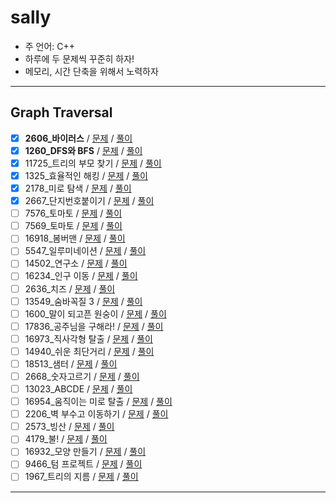 # sally

- 주 언어: C++
- 하루에 두 문제씩 꾸준히 하자!
- 메모리, 시간 단축을 위해서 노력하자

---

## Graph Traversal

- [X] **2606_바이러스** / [문제](https://www.acmicpc.net/problem/2606) / [풀이]()
- [X] **1260_DFS와 BFS**  / [문제](https://www.acmicpc.net/problem/1260) / [풀이]()
- [X] 11725_트리의 부모 찾기 / [문제](https://www.acmicpc.net/problem/11725) / [풀이]()
- [X] 1325_효율적인 해킹 / [문제](https://www.acmicpc.net/problem/1325) / [풀이]()
- [X] 2178_미로 탐색 / [문제](https://www.acmicpc.net/problem/2178) / [풀이]()
- [X] 2667_단지번호붙이기 / [문제](https://www.acmicpc.net/problem/2667) / [풀이]()
- [ ] 7576_토마토 / [문제](https://www.acmicpc.net/problem/7576) / [풀이]()
- [ ] 7569_토마토 / [문제](https://www.acmicpc.net/problem/7569) / [풀이]()
- [ ] 16918_봄버맨 / [문제](https://www.acmicpc.net/problem/16918) / [풀이]()
- [ ] 5547_일루미네이션 / [문제](https://www.acmicpc.net/problem/5547) / [풀이]()
- [ ] 14502_연구소 / [문제](https://www.acmicpc.net/problem/14502) / [풀이]()
- [ ] 16234_인구 이동 / [문제](https://www.acmicpc.net/problem/16234) / [풀이]()
- [ ] 2636_치즈 / [문제](https://www.acmicpc.net/problem/2636) / [풀이]()
- [ ] 13549_숨바꼭질 3 / [문제](https://www.acmicpc.net/problem/13549) / [풀이]()
- [ ] 1600_말이 되고픈 원숭이 / [문제](https://www.acmicpc.net/problem/1600) / [풀이]()
- [ ] 17836_공주님을 구해라! / [문제](https://www.acmicpc.net/problem/17836) / [풀이]()
- [ ] 16973_직사각형 탈출 / [문제](https://www.acmicpc.net/problem/16973) / [풀이]()
- [ ] 14940_쉬운 최단거리 / [문제](https://www.acmicpc.net/problem/14940) / [풀이]()
- [ ] 18513_샘터 / [문제](https://www.acmicpc.net/problem/18513) / [풀이]()
- [ ] 2668_숫자고르기 / [문제](https://www.acmicpc.net/problem/2668) / [풀이]()
- [ ] 13023_ABCDE / [문제](https://www.acmicpc.net/problem/13023) / [풀이]()
- [ ] 16954_움직이는 미로 탈출 / [문제](https://www.acmicpc.net/problem/16954) / [풀이]()
- [ ] 2206_벽 부수고 이동하기 / [문제](https://www.acmicpc.net/problem/2206) / [풀이]()
- [ ] 2573_빙산 / [문제](https://www.acmicpc.net/problem/2573) / [풀이]()
- [ ] 4179_불! / [문제](https://www.acmicpc.net/problem/4179) / [풀이]()
- [ ] 16932_모양 만들기 / [문제](https://www.acmicpc.net/problem/16932) / [풀이]()
- [ ] 9466_텀 프로젝트 / [문제](https://www.acmicpc.net/problem/9466) / [풀이]()
- [ ] 1967_트리의 지름 / [문제](https://www.acmicpc.net/problem/1967) / [풀이]()

---

